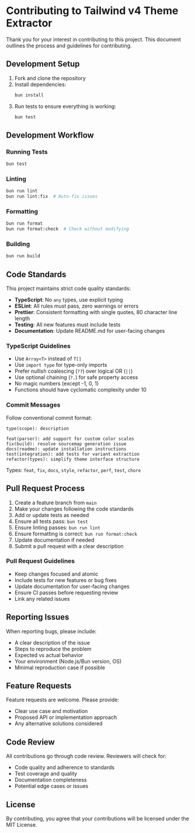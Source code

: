# Contributing to Tailwind v4 Theme Extractor

Thank you for your interest in contributing to this project. This document outlines the process and guidelines for contributing.

## Development Setup

1. Fork and clone the repository
2. Install dependencies:
   ```bash
   bun install
   ```
3. Run tests to ensure everything is working:
   ```bash
   bun test
   ```

## Development Workflow

### Running Tests

```bash
bun test
```

### Linting

```bash
bun run lint
bun run lint:fix  # Auto-fix issues
```

### Formatting

```bash
bun run format
bun run format:check  # Check without modifying
```

### Building

```bash
bun run build
```

## Code Standards

This project maintains strict code quality standards:

- **TypeScript**: No `any` types, use explicit typing
- **ESLint**: All rules must pass, zero warnings or errors
- **Prettier**: Consistent formatting with single quotes, 80 character line length
- **Testing**: All new features must include tests
- **Documentation**: Update README.md for user-facing changes

### TypeScript Guidelines

- Use `Array<T>` instead of `T[]`
- Use `import type` for type-only imports
- Prefer nullish coalescing (`??`) over logical OR (`||`)
- Use optional chaining (`?.`) for safe property access
- No magic numbers (except -1, 0, 1)
- Functions should have cyclomatic complexity under 10

### Commit Messages

Follow conventional commit format:

```
type(scope): description

feat(parser): add support for custom color scales
fix(build): resolve sourcemap generation issue
docs(readme): update installation instructions
test(integration): add tests for variant extraction
refactor(types): simplify theme interface structure
```

Types: `feat`, `fix`, `docs`, `style`, `refactor`, `perf`, `test`, `chore`

## Pull Request Process

1. Create a feature branch from `main`
2. Make your changes following the code standards
3. Add or update tests as needed
4. Ensure all tests pass: `bun test`
5. Ensure linting passes: `bun run lint`
6. Ensure formatting is correct: `bun run format:check`
7. Update documentation if needed
8. Submit a pull request with a clear description

### Pull Request Guidelines

- Keep changes focused and atomic
- Include tests for new features or bug fixes
- Update documentation for user-facing changes
- Ensure CI passes before requesting review
- Link any related issues

## Reporting Issues

When reporting bugs, please include:

- A clear description of the issue
- Steps to reproduce the problem
- Expected vs actual behavior
- Your environment (Node.js/Bun version, OS)
- Minimal reproduction case if possible

## Feature Requests

Feature requests are welcome. Please provide:

- Clear use case and motivation
- Proposed API or implementation approach
- Any alternative solutions considered

## Code Review

All contributions go through code review. Reviewers will check for:

- Code quality and adherence to standards
- Test coverage and quality
- Documentation completeness
- Potential edge cases or issues

## License

By contributing, you agree that your contributions will be licensed under the MIT License.
